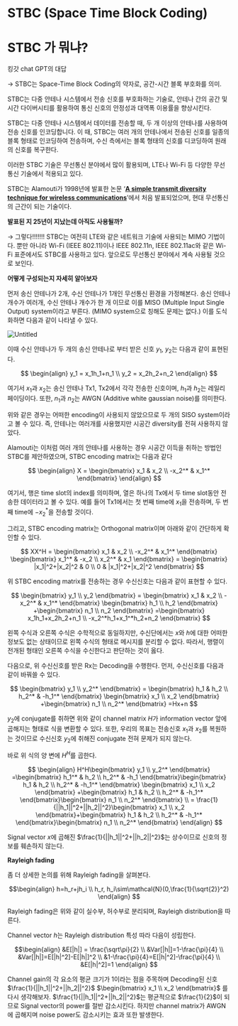 # STBC (Space Time Block Coding)

# STBC 가 뭐냐?

킹갓 chat GPT의 대답 

→ STBC는 Space-Time Block Coding의 약자로, 공간-시간 블록 부호화를 의미.

 STBC는 다중 안테나 시스템에서 전송 신호를 부호화하는 기술로, 안테나 간의 공간 및 시간 다이버시티를 활용하여 통신 신호의 안정성과 대역폭 이용률을 향상시킨다.

STBC는 다중 안테나 시스템에서 데이터를 전송할 때, 두 개 이상의 안테나를 사용하여 전송 신호를 인코딩합니다. 이 때, STBC는 여러 개의 안테나에서 전송된 신호를 일종의 블록 형태로 인코딩하여 전송하며, 수신 측에서는 블록 형태의 신호를 디코딩하여 원래의 신호를 복구한다.

이러한 STBC 기술은 무선통신 분야에서 많이 활용되며, LTE나 Wi-Fi 등 다양한 무선통신 기술에서 적용되고 있다.

STBC는 Alamouti가 1998년에 발표한 논문 ‘**[A simple transmit diversity technique for wireless communications](https://ieeexplore.ieee.org/abstract/document/730453/)**’에서 처음 발표되었으며, 현대 무선통신의 근간이 되는 기술이다.

**발표된 지 25년이 지났는데 아직도 사용될까?**

→ 그렇다!!!!!!! STBC는 여전히 LTE와 같은 네트워크 기술에 사용되는 MIMO 기법이다. 뿐만 아니라 Wi-Fi (IEEE 802.11)이나 IEEE 802.11n, IEEE 802.11ac와 같은 Wi-Fi 표준에서도 STBC를 사용하고 있다. 앞으로도 무선통신 분야에서 계속 사용될 것으로 보인다.

**어떻게 구성되는지 자세히 알아보자**

먼저 송신 안테나가 2개, 수신 안테나가 1개인 무선통신 환경을 가정해본다. 송신 안테나 개수가 여러개, 수신 안테나 개수가 한 개 이므로 이를 MISO (Multiple Input Single Output) system이라고 부른다. (MIMO system으로 칭해도 문제는 없다.)  이를 도식화하면 다음과 같이 나타낼 수 있다.

![Untitled](STBC%20(Space%20Time%20Block%20Coding)%20699d5ff9277541b2b90c9c8f9c3533eb/Untitled.png)

이때 수신 안테나가 두 개의 송신 안테나로 부터 받은 신호 $y_1$,  $y_2$는 다음과 같이 표현된다.

$$ \begin{align}
y_1 = x_1h_1+n_1 \\
y_2 = x_2h_2+n_2
\end{align}
$$

여기서 $x_1$과 $x_2$는 송신 안테나 Tx1, Tx2에서 각각 전송한 신호이며, $h_1$과 $h_2$는 레일리 페이딩이다. 또한, $n_1$과 $n_2$는 AWGN (Additive white gaussian noise)를 의미한다.

위와 같은 경우는 어떠한 encoding이 사용되지 않았으므로 두 개의 SISO system이라고 볼 수 있다. 즉, 안테나는 여러개를 사용했지만 시공간 diversity를 전혀 사용하지 않았다.

Alamouti는 이처럼 여러 개의 안테나를 사용하는 경우 시공간 이득을 취하는 방법인 STBC를 제안하였으며, STBC encoding matrix는 다음과 같다

$$ \begin{align}
X = \begin{bmatrix}
  x_1 & x_2 \\
  -x_2^* & x_1^* 
\end{bmatrix}
\end{align}
$$

여기서, 행은 time slot의 index를 의미하며, 열은 하나의 Tx에서 두 time slot동안 전송한 데이터라고 볼 수 있다. 예를 들어 Tx1에서는 첫 번째 time에 $x_1$을 전송하며, 두 번째 time에 $-x_2^*$을 전송할 것이다. 

그리고, STBC encoding matrix는 Orthogonal matrix이며 아래와 같이 간단하게 확인할 수 있다.

$$
XX^H = \begin{bmatrix}
  x_1 & x_2 \\
  -x_2^* & x_1^* 
\end{bmatrix} \begin{bmatrix}
  x_1^* & -x_2 \\
  x_2^* & x_1 
\end{bmatrix} = \begin{bmatrix}
  |x_1|^2+|x_2|^2 & 0 \\
  0 & |x_1|^2+|x_2|^2 
\end{bmatrix}
$$

위 STBC encoding matrix를 전송하는 경우 수신신호는 다음과 같이 표현할 수 있다.

$$
\begin{bmatrix}
  y_1 \\
  y_2 
\end{bmatrix} = \begin{bmatrix}
  x_1 & x_2 \\
  -x_2^* & x_1^* 
\end{bmatrix} \begin{bmatrix}
  h_1 \\
  h_2 
\end{bmatrix} +\begin{bmatrix}
  n_1 \\
  n_2 
\end{bmatrix} =\begin{bmatrix}
  x_1h_1+x_2h_2+n_1 \\
  -x_2^*h_1+x_1^*h_2+n_2 
\end{bmatrix}
$$

왼쪽 수식과 오른쪽 수식은 수학적으로 동일하지만, 수신단에서는 $x$와 $h$에 대한 어떠한 정보도 없는 상태이므로 왼쪽 수식의 형태로 메시지를 분리할 수 없다. 따라서, 행렬이 전개된 형태인 오른쪽 수식을 수신한다고 판단하는 것이 옳다.

다음으로, 위 수신신호를 받은 Rx는 Decoding을 수행한다. 먼저, 수신신호를 다음과 같이 바꿔쓸 수 있다.

$$
\begin{bmatrix}
  y_1 \\
  y_2^* 
\end{bmatrix}  = \begin{bmatrix}
  h_1 & h_2 \\
  h_2^* & -h_1^* 
\end{bmatrix} \begin{bmatrix}
  x_1 \\
  x_2 
\end{bmatrix} +\begin{bmatrix}
  n_1 \\
  n_2^* 
\end{bmatrix} =Hx+n
$$

$y_2$에 conjugate를 취하면 위와 같이 channel matrix $H$가 information vector 앞에 곱해지는 형태로 식을 변환할 수 있다. 또한, 우리의 목표는 전송신호 $x_1$과 $x_2$를 복원하는 것이므로 수신신호 $y_2$에 취해진 conjugate 전혀 문제가 되지 않는다.

바로 위 식의 양 변에 $H^H$를 곱한다.

$$
\begin{align}
H^H\begin{bmatrix}
  y_1 \\
  y_2^* 
\end{bmatrix} =\begin{bmatrix}
  h_1^* & h_2 \\
  h_2^* & -h_1 
\end{bmatrix}\begin{bmatrix}
  h_1 & h_2 \\
  h_2^* & -h_1^* 
\end{bmatrix} \begin{bmatrix}
  x_1 \\
  x_2 
\end{bmatrix} +\begin{bmatrix}
  h_1 & h_2 \\
  h_2^* & -h_1^* 
\end{bmatrix}\begin{bmatrix}
  n_1 \\
  n_2^* 
\end{bmatrix} \\ 
= \frac{1}{||h_1||^2+||h_2||^2}\begin{bmatrix}
  x_1 \\
  x_2 
\end{bmatrix}+\begin{bmatrix}
  h_1 & h_2 \\
  h_2^* & -h_1^* 
\end{bmatrix}\begin{bmatrix}
  n_1 \\
  n_2^* 
\end{bmatrix}
\end{align}
$$

Signal vector $x$에 곱해진 $\frac{1}{||h_1||^2+||h_2||^2}$는 상수이므로 신호의 정보를 훼손하지 않는다. 

**Rayleigh fading**

좀 더 상세한 논의를 위해 Rayleigh fading을 살펴본다.

$$\begin{align}
h=h_r+jh_i \\
h_r, h_i\sim\mathcal{N}(0,\frac{1}{\sqrt{2}}^2)
\end{align}
$$

Rayleigh fading은 위와 같이 실수부, 허수부로 분리되며, Rayleigh distribution을 따른다.

Channel vector $h$는 Rayleigh distribution 특성 따라 다음이 성립한다.

$$\begin{align}
&E[|h|] = \frac{\sqrt\pi}{2} \\
&Var[|h|]=1-\frac{\pi}{4} \\
&Var[|h|]=E[|h|^2]-E[|h|]^2 \\
&1-\frac{\pi}{4}=E[|h|^2]-\frac{\pi}{4} \\
&E[|h|^2]=1
\end{align}
$$

Channel gain의 각 요소의 평균 크기가 1이라는 점을 주목하며 Decoding된 신호 
$\frac{1}{||h_1||^2+||h_2||^2}$ $\begin{bmatrix}
  x_1 \\
  x_2 
\end{bmatrix}$ 를 다시 생각해보자. $\frac{1}{||h_1||^2+||h_2||^2}$는 평균적으로 $\frac{1}{2}$이 되므로 Signal vector의 power를 절반 감소시킨다. 하지만 channel matrix가 AWGN에 곱해지며 noise power도 감소시키는 효과 또한 발생한다.

